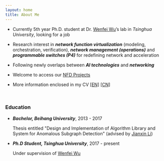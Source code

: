 ```yaml
---
layout: home
title: About Me
---
```



* Currently 5th year Ph.D. student at Dr. [Wenfei Wu](https://wenfei-wu.github.io)’s lab in *Tsinghua University*, looking for a job

* Research interest in ***network function virtualization*** (modeling, orchestration, verification), ***network management (operations)*** and ***programmable switches (P4)*** for redefining network and acceleration

* Following newly overlaps between ***AI technologies*** and ***networking***

* Welcome to access our [NFD Projects](https://nfd.hongyi-huang.com)

* More information enclosed in my CV [[EN]]({{https://hongyi-huang.github.io}}/files/resume_Hongyi_Huang.pdf) [[CN]]({{https://hongyi-huang.github.io}}/files/简历_黄宏毅.pdf)


<br/>

### **Education**

- ***Bachelor, Beihang University***, 2013 - 2017
  	
  Thesis entitled "Design and Implementation of Algorithm Library and System for Anomalous Subgraph Detection" (advised by [Jianxin Li](http://act.buaa.edu.cn/lijx/))

- ***Ph.D Student, Tsinghua University***, 2017 - present
  	
  Under supervision of [Wenfei Wu](https://wenfei-wu.github.io)

